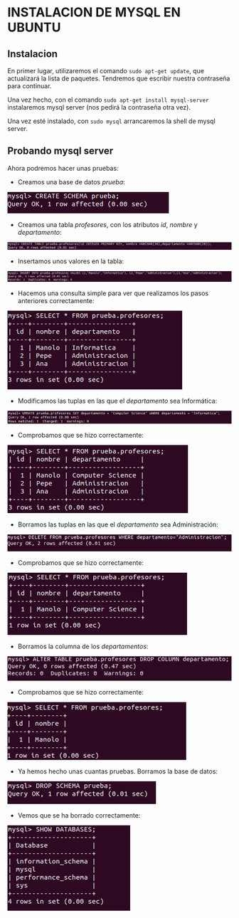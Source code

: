 # INSTALACION DE MYSQL EN UBUNTU

## Instalacion
En primer lugar, utilizaremos el comando `sudo apt-get update`, que actualizará la lista de paquetes. Tendremos que escribir nuestra contraseña para continuar.

Una vez hecho, con el comando `sudo apt-get install mysql-server`
instalaremos mysql server (nos pedirá la contraseña otra vez).

Una vez esté instalado, con `sudo mysql` arrancaremos la shell de mysql server.

## Probando mysql server 
Ahora podremos hacer unas pruebas:
- Creamos una base de datos *prueba*:

![image](./img/apuntesmysql1.PNG)

- Creamos una tabla *profesores*, con los atributos *id*, *nombre* y *departamento*:

![image](./img/apuntesmysql2.PNG)

- Insertamos unos valores en la tabla:

![image](./img/apuntesmysql3.PNG)

- Hacemos una consulta simple para ver que realizamos los pasos anteriores correctamente:

![image](./img/apuntesmysql4.PNG)

- Modificamos las tuplas en las que el *departamento* sea Informática:

![image](./img/apuntesmysql5.PNG)

- Comprobamos que se hizo correctamente:

![image](./img/apuntesmysql6.PNG)

- Borramos las tuplas en las que el *departamento* sea Administración:

![image](./img/apuntesmysql7.PNG)

- Comprobamos que se hizo correctamente:

![image](./img/apuntesmysql8.PNG)

- Borramos la columna de los *departamentos*:

![image](./img/apuntesmysql9.PNG)

- Comprobamos que se hizo correctamente:

![image](./img/apuntesmysql10.PNG)

- Ya hemos hecho unas cuantas pruebas. Borramos la base de datos:

![image](./img/apuntesmysql11.PNG)

- Vemos que se ha borrado correctamente:

![image](./img/apuntesmysql12.PNG)
